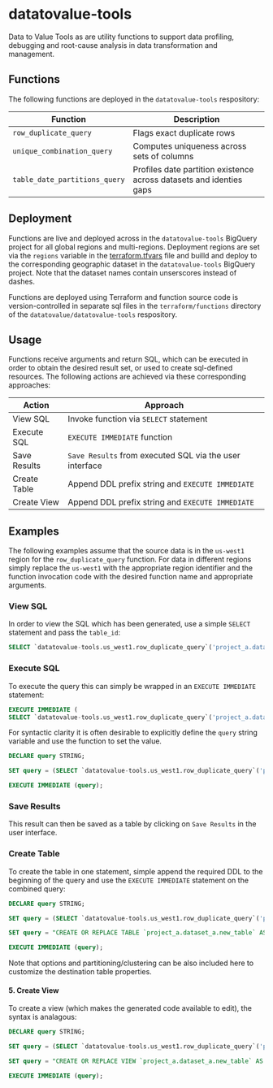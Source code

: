 # datatovalue-tools

Data to Value Tools as are utility functions to support data profiling, debugging and root-cause analysis in data transformation and management.

## Functions
The following functions are deployed in the `datatovalue-tools` respository:

Function | Description
--- | ---
`row_duplicate_query` | Flags exact duplicate rows
`unique_combination_query` | Computes uniqueness across sets of columns
`table_date_partitions_query` | Profiles date partition existence across datasets and identies gaps

## Deployment

Functions are live and deployed across in the `datatovalue-tools` BigQuery project for all global regions and multi-regions. Deployment regions are set via the `regions` variable in the [terraform.tfvars](https://github.com/datatovalue/datatovalue-tools/blob/main/terraform/terraform.tfvars) file and builld and deploy to the corresponding geographic dataset in the `datatovalue-tools` BigQuery project. Note that the dataset names contain unserscores instead of dashes.

Functions are deployed using Terraform and function source code is version-controlled in separate sql files in the `terraform/functions` directory of the `datatovalue/datatovalue-tools` respository.

## Usage
Functions receive arguments and return SQL, which can be executed in order to obtain the desired result set, or used to create sql-defined resources. The following actions are achieved via these corresponding approaches:

Action | Approach
--- | ---
View SQL | Invoke function via `SELECT` statement
Execute SQL | `EXECUTE IMMEDIATE` function
Save Results | `Save Results` from executed SQL via the user interface
Create Table | Append DDL prefix string and `EXECUTE IMMEDIATE`
Create View | Append DDL prefix string and `EXECUTE IMMEDIATE`

## Examples

The following examples assume that the source data is in the `us-west1` region for the `row_duplicate_query` function. For data in different regions simply replace the `us-west1` with the appropriate region identifier and the function invocation code with the desired function name and appropriate arguments.

### View SQL
In order to view the SQL which has been generated, use a simple `SELECT` statement and pass the `table_id`:

```sql
SELECT `datatovalue-tools.us_west1.row_duplicate_query`('project_a.dataset_a.table_a');
```

### Execute SQL
To execute the query this can simply be wrapped in an `EXECUTE IMMEDIATE` statement:

```sql
EXECUTE IMMEDIATE (
SELECT `datatovalue-tools.us_west1.row_duplicate_query`('project_a.dataset_a.table_a'));
```
For syntactic clarity it is often desirable to explicitly define the `query` string variable and use the function to set the value.

```sql
DECLARE query STRING;

SET query = (SELECT `datatovalue-tools.us_west1.row_duplicate_query`('project_a.dataset_a.table_a'));

EXECUTE IMMEDIATE (query);
```

### Save Results
This result can then be saved as a table by clicking on `Save Results` in the user interface. 

### Create Table
To create the table in one statement, simple append the required DDL to the beginning of the query and use the `EXECUTE IMMEDIATE` statement on the combined query:

```sql
DECLARE query STRING;

SET query = (SELECT `datatovalue-tools.us_west1.row_duplicate_query`('project_a.dataset_a.table_a'));

SET query = "CREATE OR REPLACE TABLE `project_a.dataset_a.new_table` AS "||query;

EXECUTE IMMEDIATE (query);
```

Note that options and partitioning/clustering can be also included here to customize the destination table properties.

#### 5. Create View
To create a view (which makes the generated code available to edit), the syntax is analagous:

```sql
DECLARE query STRING;

SET query = (SELECT `datatovalue-tools.us_west1.row_duplicate_query`('project_a.dataset_a.table_a'));

SET query = "CREATE OR REPLACE VIEW `project_a.dataset_a.new_table` AS "||query;

EXECUTE IMMEDIATE (query);
```